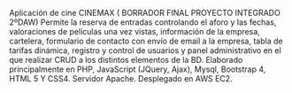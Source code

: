 Aplicación de cine CINEMAX ( BORRADOR FINAL PROYECTO INTEGRADO 2ºDAW)
Permite la reserva de entradas controlando el aforo y las fechas, valoraciones de películas una vez vistas,
información de la empresa, cartelera, formulario de contacto con envío de email a la empresa, tabla de tarifas dinámica,
registro y control de usuarios y panel administrativo en el que realizar CRUD a los distintos elementos de la BD.
Elaborado principalmente en PHP, JavaScript (JQuery, Ajax), Mysql, Bootstrap 4, HTML 5 Y CSS4. Servidor Apache.
Desplegado en AWS EC2.
